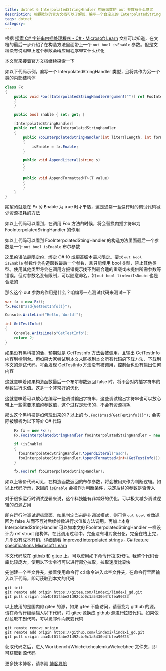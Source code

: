 ```yaml
---
title: dotnet 6 InterpolatedStringHandler 构造函数的 out 参数有什么意义
description: 根据微软的官方文档可以了解到，编写一个自定义的 InterpolatedStringHandler 时，可以在构造方法的参数里面带上一个 out 的布尔参数。本文将来和大家介绍这个布尔参数的作用
tags: dotnet
category: 
---
```


<!-- CreateTime:2025/01/21 07:05:14 -->

<!-- 发布 -->
<!-- 博客 -->

根据 [探索 C# 字符串内插处理程序 - C# - Microsoft Learn](https://learn.microsoft.com/zh-cn/dotnet/csharp/advanced-topics/performance/interpolated-string-handler ) 文档可以知道，在文档的最后一步介绍了在构造方法里面带上一个 `out bool isEnable` 参数。但是文档没有说明带上这个参数会给应用程序带来什么优化

本文就来接着官方文档继续探索一下

如以下代码示例，编写一个 InterpolatedStringHandler 类型，且将其作为另一个类的内部结构体

```csharp
class Fx
{
    public void Foo([InterpolatedStringHandlerArgument("")] ref FooInterpolatedStringHandler fooInterpolatedStringHandler)
    {
    }

    public bool Enable { set; get; }

    [InterpolatedStringHandler]
    public ref struct FooInterpolatedStringHandler
    {
        public FooInterpolatedStringHandler(int literalLength, int formattedCount, Fx fx, out bool isEnable)
        {
            isEnable = fx.Enable;
        }

        public void AppendLiteral(string s)
        {
        }

        public void AppendFormatted<T>(T value)
        {
        }
    }
}
```

期望的就是在 Fx 的 Enable 为 true 时才干活，这是通常一些运行时的调试代码减少资源损耗的方法

如以上代码可以看到，在调用 Foo 方法的时候，将会替换内插字符串为 FooInterpolatedStringHandler 的作用

如以上代码可以看到 FooInterpolatedStringHandler 的构造方法里面最后一个参数是一个 `out bool isEnable` 布尔参数

这里的语法是限定的，绑定 C# 10 或更高版本语义限定。要求 `out bool isEnable` 参数作为构造函数最后一个参数，且只能使用 bool 类型，禁止其他类型。使用其他类型将会在调用方报错提示找不到最合适的重载或未提供所需参数等错误。但对参数名没有限制，可以随意命名，如 `out bool lindexiIsDoubi` 也是合法的

那么这个 out 参数的作用是什么？咱编写一点测试代码来测试一下

```csharp
var fx = new Fx();
fx.Foo($"asd{GetTestInfo()}");

Console.WriteLine("Hello, World!");

int GetTestInfo()
{
    Console.WriteLine($"GetTestInfo");
    return 2;
}
```

如果没有黑科技的话，预期就是 GetTestInfo 方法会被调用，且输出 GetTestInfo 内容到控制台。但如果大家尝试到本文末尾找到本文所有代码的下载方法，下载到本文的测试代码，将会发现 GetTestInfo 方法没有被调用，控制台也没有输出任何内容

这就意味着如果构造函数最后一个布尔参数返回 false 时，将不会对内插字符串的参数进行求值。这是一个非常好的优化

这就意味着可以放心在编写一些调试输出字符串，这些调试输出字符串也可以放心带上一些需要求值的参数值，这个过程是无伤的，不会有资源损耗

那么这个黑科技是如何玩出来的？以上的 `fx.Foo($"asd{GetTestInfo()}");` 会实际被解析为以下等价 C# 代码

```csharp
    Fx fx = new Fx();
    Fx.FooInterpolatedStringHandler fooInterpolatedStringHandler = new Fx.FooInterpolatedStringHandler(3, 1, fx, out bool isEnable);

    if (isEnable)
    {
      fooInterpolatedStringHandler.AppendLiteral("asd");
      fooInterpolatedStringHandler.AppendFormatted<int>(GetTestInfo());
    }

    fx.Foo(ref fooInterpolatedStringHandler);
```

如以上等价代码可见，在构造函数返回的布尔参数，将会被用来作为判断逻辑。如以上代码所示，返回的 `isEnable` 会被作为判断条件，决定后续的参数是否传入

对于很多运行时调试逻辑来说，这个科技能有非常好的优化，可以极大减少调试逻辑的资源占用

即在运行时调试逻辑里面，如果判定当前是非调试模式，则可将 `out bool` 参数返回为 false 从而不再对后续参数进行求值和方法调用。再加上本身 InterpolatedStringHandler 可以如本文的 FooInterpolatedStringHandler 一样设计为 ref struct 结构体，在此调用过程中，完全没有堆对象分配，完全在栈上完，几乎没有成本开销。详细请看 [Improved interpolated strings - C# feature specifications Microsoft Learn](https://learn.microsoft.com/en-us/dotnet/csharp/language-reference/proposals/csharp-10.0/improved-interpolated-strings )

本文代码放在 [github](https://github.com/lindexi/lindexi_gd/tree/baa4bf01fabe21d92cbc0c1a5430e4fbfea90523/Workbench/WhichekehealemkaWelcelahee) 和 [gitee](https://gitee.com/lindexi/lindexi_gd/tree/baa4bf01fabe21d92cbc0c1a5430e4fbfea90523/Workbench/WhichekehealemkaWelcelahee) 上，可以使用如下命令行拉取代码。我整个代码仓库比较庞大，使用以下命令行可以进行部分拉取，拉取速度比较快

先创建一个空文件夹，接着使用命令行 cd 命令进入此空文件夹，在命令行里面输入以下代码，即可获取到本文的代码

```
git init
git remote add origin https://gitee.com/lindexi/lindexi_gd.git
git pull origin baa4bf01fabe21d92cbc0c1a5430e4fbfea90523
```

以上使用的是国内的 gitee 的源，如果 gitee 不能访问，请替换为 github 的源。请在命令行继续输入以下代码，将 gitee 源换成 github 源进行拉取代码。如果依然拉取不到代码，可以发邮件向我要代码

```
git remote remove origin
git remote add origin https://github.com/lindexi/lindexi_gd.git
git pull origin baa4bf01fabe21d92cbc0c1a5430e4fbfea90523
```

获取代码之后，进入 Workbench/WhichekehealemkaWelcelahee 文件夹，即可获取到源代码

更多技术博客，请参阅 [博客导航](https://blog.lindexi.com/post/%E5%8D%9A%E5%AE%A2%E5%AF%BC%E8%88%AA.html )
